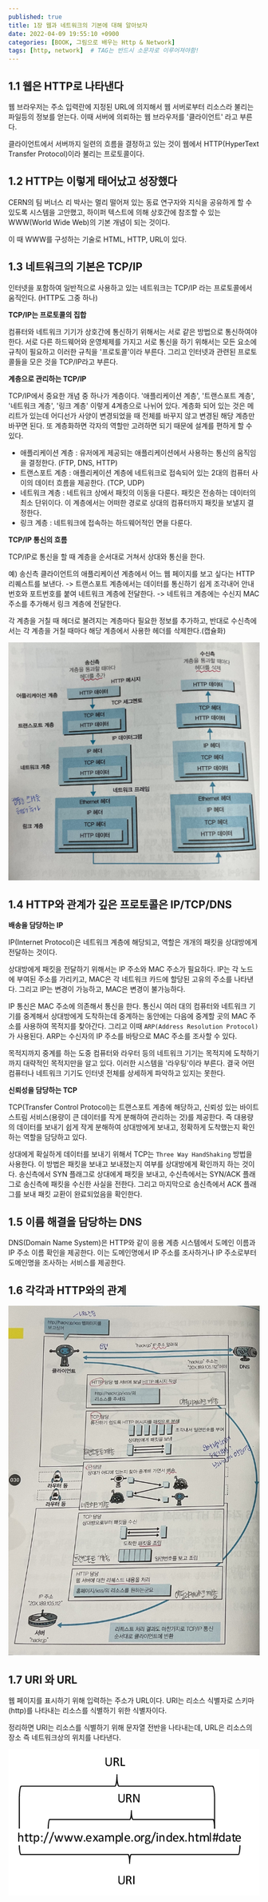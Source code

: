 ```yaml
---
published: true
title: 1장 웹과 네트워크의 기본에 대해 알아보자
date: 2022-04-09 19:55:10 +0900
categories: [BOOK, 그림으로 배우는 Http & Network]
tags: [http, network]  # TAG는 반드시 소문자로 이루어져야함!
---
```


## 1.1 웹은 HTTP로 나타낸다
웹 브라우저는 주소 입력란에 지정된 URL에 의지해서 웹 서버로부터 리소스라 불리는 파일등의 정보를 얻는다. 이때 서버에 의뢰하는 웹 브라우저를 '클라이언트' 라고 부른다.

클라이언트에서 서버까지 일련의 흐름을 결정하고 있는 것이 웹에서 HTTP(HyperText Transfer Protocol)이라 불리는 프로토콜이다.

## 1.2 HTTP는 이렇게 태어났고 성장했다
CERN의 팀 버너스 리 박사는 멀리 떨어져 있는 동료 연구자와 지식을 공유하게 할 수 있도록 시스템을 고안했고, 하이퍼 텍스트에 의해 상호간에 참조할 수 있는 WWW(World Wide Web)의 기본 개념이 되는 것이다.

이 때 WWW를 구성하는 기술로 HTML, HTTP, URL이 있다.

## 1.3 네트워크의 기본은 TCP/IP
인터넷을 포함하여 일반적으로 사용하고 있는 네트워크는 TCP/IP 라는 프로토콜에서 움직인다. (HTTP도 그중 하나)

__TCP/IP는 프로토콜의 집합__

컴퓨터와 네트워크 기기가 상호간에 통신하기 위해서는 서로 같은 방법으로 통신하여야 한다. 서로 다른 하드웨어와 운영체제를 가지고 서로 통신을 하기 위해서는 모든 요소에 규칙이 필요하고 이러한 규칙을 '프로토콜'이라 부른다.
그리고 인터넷과 관련된 프로토콜들을 모은 것을 TCP/IP라고 부른다.

__계층으로 관리하는 TCP/IP__

TCP/IP에서 중요한 개념 중 하나가 계층이다. '애플리케이션 계층', '트랜스포트 계층', '네트워크 계층', '링크 계층' 이렇게 4계층으로 나뉘어 있다.
계층화 되어 있는 것은 메리트가 있는데 어디선가 사양이 변경되었을 때 전체를 바꾸지 않고 변경된 해당 계층만 바꾸면 된다. 또 계층화하면 각자의 역할만 고려하면 되기 때문에 설계를 편하게 할 수 있다.

* 애플리케이션 계층 : 유저에게 제공되는 애플리케이션에서 사용하는 통신의 움직임을 결정한다. (FTP, DNS, HTTP)
* 트랜스포트 계층 : 애플리케이션 계층에 네트워크로 접속되어 있는 2대의 컴퓨터 사이의 데이터 흐름을 제공한다. (TCP, UDP)
* 네트워크 계층 : 네트워크 상에서 패킷의 이동을 다룬다. 패킷은 전송하는 데이터의 최소 단위이다. 이 계층에서는 어떠한 경로로 상대의 컴퓨터까지 패킷을 보낼지 결정한다.
* 링크 계층 : 네트워크에 접속하는 하드웨어적인 면을 다룬다.

__TCP/IP 통신의 흐름__

TCP/IP로 통신을 할 때 계층을 순서대로 거쳐서 상대와 통신을 한다.

예) 송신측 클라이언트의 애플리케이션 계층에서 어느 웹 페이지를 보고 싶다는 HTTP 리퀘스트를 보낸다. -> 트랜스포트 계층에서는 데이터를 통신하기 쉽게 조각내어 안내번호와 포트번호를 붙여 네트워크 계층에 전달한다. ->
네트워크 계층에는 수신지 MAC 주소를 추가해서 링크 계층에 전달한다.

각 계층을 거칠 때 헤더로 불려지는 계층마다 필요한 정보를 추가하고, 반대로 수신측에서는 각 계층을 거칠 때마다 해당 계층에서 사용한 헤더를 삭제한다.(캡슐화)

<img src="/assets/img/posting_img/book/network/tcp_ip_transfer.jpeg" width="600px">

## 1.4 HTTP와 관계가 깊은 프로토콜은 IP/TCP/DNS

__배송을 담당하는 IP__

IP(Internet Protocol)은 네트워크 계층에 해당되고, 역할은 개개의 패킷을 상대방에게 전달하는 것이다.

상대방에게 패킷을 전달하기 위해서는 IP 주소와 MAC 주소가 필요하다.
IP는 각 노드에 부여된 주소를 가리키고, MAC은 각 네트워크 카드에 할당된 고유의 주소를 나타낸다. 그리고 IP는 변경이 가능하고, MAC은 변경이 불가능하다.

IP 통신은 MAC 주소에 의존해서 통신을 한다. 통신시 여러 대의 컴퓨터와 네트워크 기기를 중계해서 상대방에게 도착하는데 중계하는 동안에는 다음에 중계할 곳의 MAC 주소를 사용하여 목적지를 찾아간다.
그리고 이때 `ARP(Address Resolution Protocol)`가 사용된다. ARP는 수신자의 IP 주소를 바탕으로 MAC 주소를 조사할 수 있다.

목적지까지 중계를 하는 도중 컴퓨터와 라우터 등의 네트워크 기기는 목적지에 도착하기까지 대략적인 목적지만을 알고 있다. 이러한 시스템을 '라우팅'이라 부른다.
결국 어떤 컴퓨터나 네트워크 기기도 인터넷 전체를 상세하게 파악하고 있지는 못한다.

__신뢰성을 담당하는 TCP__

TCP(Transfer Control Protocol)는 트랜스포트 계층에 해당하고, 신뢰성 있는 바이트 스트림 서비스(용량이 큰 데이터를 작게 분해하여 관리하는 것)를 제공한다.
즉 대용량의 데이터를 보내기 쉽게 작게 분해하여 상대방에게 보내고, 정확하게 도착했는지 확인하는 역할을 담당하고 있다.

상대에게 확실하게 데이터를 보내기 위해서 TCP는 `Three Way HandShaking` 방법을 사용한다. 이 방법은 패킷을 보내고 보내졌는지 여부를 상대방에게 확인까지 하는 것이다.
송신측에서 SYN 플래그로 상대에게 패킷을 보내고, 수신측에서는 SYN/ACK 플래그로 송신측에 패킷을 수신한 사실을 전한다. 그리고 마지막으로 송신측에서 ACK 플래그를 보내 패킷 교환이 완료되었음을 확인한다.

## 1.5 이름 해결을 담당하는 DNS
DNS(Domain Name System)은 HTTP와 같이 응용 계층 시스템에서 도메인 이름과 IP 주소 이름 확인을 제공한다. 이는 도메인명에서 IP 주소를 조사하거나 IP 주소로부터 도메인명을 조사하는 서비스를 제공한다.

## 1.6 각각과 HTTP와의 관계
<img src="/assets/img/posting_img/book/network/요청흐름.jpeg">

## 1.7 URI 와 URL
웹 페이지를 표시하기 위해 입력하는 주소가 URL이다. URI는 리소스 식별자로 스키마(http)를 나타내는 리소스를 식별하기 위한 식별자이다.

정리하면 URI는 리소스를 식별하기 위해 문자열 전반을 나타내는데, URL은 리소스의 장소 즉 네트워크상의 위치를 나타낸다.

<img src="/assets/img/posting_img/book/network/URL.png" width="800px">
